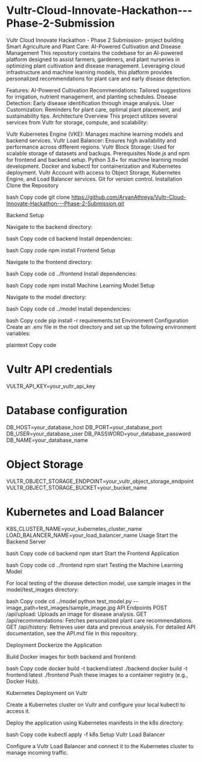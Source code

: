 # Vultr-Cloud-Innovate-Hackathon---Phase-2-Submission
Vultr Cloud Innovate Hackathon - Phase 2 Submission- project building
Smart Agriculture and Plant Care: AI-Powered Cultivation and Disease Management
This repository contains the codebase for an AI-powered platform designed to assist farmers, gardeners, and plant nurseries in optimizing plant cultivation and disease management. Leveraging cloud infrastructure and machine learning models, this platform provides personalized recommendations for plant care and early disease detection.


Features:
AI-Powered Cultivation Recommendations: Tailored suggestions for irrigation, nutrient management, and planting schedules.
Disease Detection: Early disease identification through image analysis.
User Customization: Reminders for plant care, optimal plant placement, and sustainability tips.
Architecture Overview
This project utilizes several services from Vultr for storage, compute, and scalability:

Vultr Kubernetes Engine (VKE): Manages machine learning models and backend services.
Vultr Load Balancer: Ensures high availability and performance across different regions.
Vultr Block Storage: Used for scalable storage of datasets and backups.
Prerequisites
Node.js and npm for frontend and backend setup.
Python 3.8+ for machine learning model development.
Docker and kubectl for containerization and Kubernetes deployment.
Vultr Account with access to Object Storage, Kubernetes Engine, and Load Balancer services.
Git for version control.
Installation
Clone the Repository

bash
Copy code
git clone https://github.com/AryanAthreya/Vultr-Cloud-Innovate-Hackathon---Phase-2-Submission.git

Backend Setup

Navigate to the backend directory:

bash
Copy code
cd backend
Install dependencies:

bash
Copy code
npm install
Frontend Setup

Navigate to the frontend directory:

bash
Copy code
cd ../frontend
Install dependencies:

bash
Copy code
npm install
Machine Learning Model Setup

Navigate to the model directory:

bash
Copy code
cd ../model
Install dependencies:

bash
Copy code
pip install -r requirements.txt
Environment Configuration
Create an .env file in the root directory and set up the following environment variables:

plaintext
Copy code
# Vultr API credentials
VULTR_API_KEY=your_vultr_api_key

# Database configuration
DB_HOST=your_database_host
DB_PORT=your_database_port
DB_USER=your_database_user
DB_PASSWORD=your_database_password
DB_NAME=your_database_name

# Object Storage
VULTR_OBJECT_STORAGE_ENDPOINT=your_vultr_object_storage_endpoint
VULTR_OBJECT_STORAGE_BUCKET=your_bucket_name

# Kubernetes and Load Balancer
K8S_CLUSTER_NAME=your_kubernetes_cluster_name
LOAD_BALANCER_NAME=your_load_balancer_name
Usage
Start the Backend Server

bash
Copy code
cd backend
npm start
Start the Frontend Application

bash
Copy code
cd ../frontend
npm start
Testing the Machine Learning Model

For local testing of the disease detection model, use sample images in the model/test_images directory:

bash
Copy code
cd ../model
python test_model.py --image_path=test_images/sample_image.jpg
API Endpoints
POST /api/upload: Uploads an image for disease analysis.
GET /api/recommendations: Fetches personalized plant care recommendations.
GET /api/history: Retrieves user data and previous analysis.
For detailed API documentation, see the API.md file in this repository.

Deployment
Dockerize the Application

Build Docker images for both backend and frontend:

bash
Copy code
docker build -t backend:latest ./backend
docker build -t frontend:latest ./frontend
Push these images to a container registry (e.g., Docker Hub).

Kubernetes Deployment on Vultr

Create a Kubernetes cluster on Vultr and configure your local kubectl to access it.

Deploy the application using Kubernetes manifests in the k8s directory:

bash
Copy code
kubectl apply -f k8s
Setup Vultr Load Balancer

Configure a Vultr Load Balancer and connect it to the Kubernetes cluster to manage incoming traffic.
